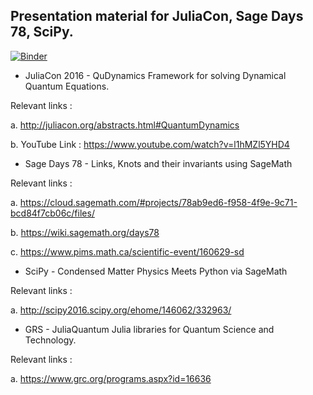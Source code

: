## Presentation material for JuliaCon, Sage Days 78, SciPy.

[![Binder](http://mybinder.org/badge.svg)](http://mybinder.org/repo/amitjamadagni/Conf)

* JuliaCon 2016 - QuDynamics Framework for solving Dynamical Quantum Equations.

Relevant links : 

a. http://juliacon.org/abstracts.html#QuantumDynamics

b. YouTube Link : https://www.youtube.com/watch?v=l1hMZl5YHD4

* Sage Days 78 - Links, Knots and their invariants using SageMath

Relevant links : 

a. https://cloud.sagemath.com/#projects/78ab9ed6-f958-4f9e-9c71-bcd84f7cb06c/files/

b. https://wiki.sagemath.org/days78

c. https://www.pims.math.ca/scientific-event/160629-sd

* SciPy - Condensed Matter Physics Meets Python via SageMath

Relevant links :

a. http://scipy2016.scipy.org/ehome/146062/332963/ 

* GRS - JuliaQuantum Julia libraries for Quantum Science and Technology.

Relevant links :

a. https://www.grc.org/programs.aspx?id=16636
